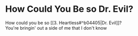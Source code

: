 # How Could You Be so Dr. Evil?

How could you be so [[3.  Heartless#^b04405|Dr. Evil]]?  
You're bringin' out a side of me that I don't know
